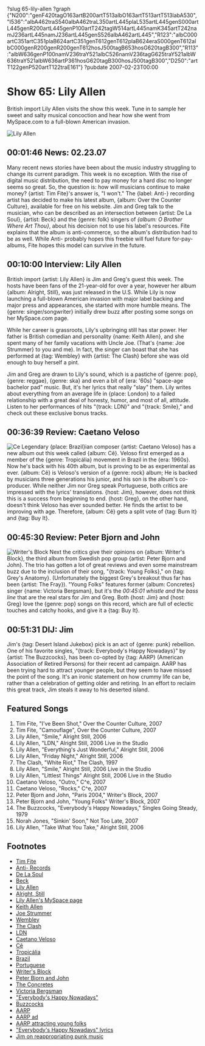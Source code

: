 ?slug 65-lily-allen
?graph {"N200":"genF420tagO163artB200artT513albO163artT513artT513labA530","I536":"albA462traS540albA462traL350artL445plaL535artL445genS000artL445genR200artL445genP100artT242tagW514artL445namK345artT242namJ236artL445namJ236artL445genS526albA462artL445","R123":"albC000artC351artC351plaB624artC351genT612genT612plaB624eraS000genT612albC000genR200genR200genT612hosJ500tagB653hosG620tagB300","R113":"albW636genP100namV236traY521albC526namV236tagG625traY521albW636traY521albW636artP361hosG620tagB300hosJ500tagB300","D250":"artT122genP520artT122traE161"}
?pubdate 2007-02-23T00:00

# Show 65: Lily Allen
British import Lily Allen visits the show this week. Tune in to sample her sweet and salty musical concoction and hear how she went from MySpace.com to a full-blown American invasion.

![Lily Allen](http://static.soundopinions.org/images/2007/lilyallen.jpg)

## 00:01:46 News: 02.23.07
Many recent news stories have been about the music industry struggling to change its current paradigm. This week is no exception. With the rise of digital music distribution, the need to pay money for a hard disc no longer seems so great. So, the question is: how will musicians continue to make money? {artist: Tim Fite}'s answer is, "I won't." The {label: Anti-} recording artist has decided to make his latest album, {album: Over the Counter Culture}, available for free on his website. Jim and Greg talk to the musician, who can be described as an intersection between {artist: De La Soul}, {artist: Beck} and the {genre: folk} singers of *{album: O Brother Where Art Thou}*, about his decision not to use his label's resources. Fite explains that the album is anti-commerce, so the album's distribution had to be as well. While Anti- probably hopes this freebie will fuel future for-pay-albums, Fite hopes this model can survive in the future.

## 00:10:00 Interview: Lily Allen
British import {artist: Lily Allen} is Jim and Greg's guest this week. The hosts have been fans of the 21-year-old for over a year, however her album {album: Alright, Still}, was just released in the U.S. While Lily is now launching a full-blown American invasion with major label backing and major press and appearances, she started with more humble means. The {genre: singer/songwriter} initially drew buzz after posting some songs on her MySpace.com page.

While her career is grassroots, Lily's upbringing still has star power. Her father is British comedian and personality {name: Keith Allen}, and she spent many of her family vacations with Uncle Joe. (That's {name: Joe Strummer} to you and me). In fact, the singer can boast that she has performed at {tag: Wembley} with {artist: The Clash} before she was old enough to buy herself a pint.

Jim and Greg are drawn to Lily's sound, which is a pastiche of {genre: pop}, {genre: reggae}, {genre: ska} and even a bit of {era: '60s} "space-age bachelor pad" music. But, it's her lyrics that really "slay" them. Lily writes about everything from an average life in {place: London} to a failed relationship with a great deal of honesty, humor, and most of all, attitude. Listen to her performances of hits "{track: LDN}" and "{track: Smile}," and check out these exclusive bonus tracks.

## 00:36:39 Review: Caetano Veloso
![Ce](http://is1.mzstatic.com/image/thumb/Music/v4/27/bb/a2/27bba2f1-ab6c-3fd8-b107-f6e86e84bc76/source/600x600bb.jpg "134260/211944711")
Legendary {place: Brazil}ian composer {artist: Caetano Veloso} has a new album out this week called {album: Cê}. Veloso first emerged as a member of the {genre: Tropicália} movement in Brazil in the {era: 1960s}. Now he's back with his 40th album, but is proving to be as experimental as ever. {album: Cê} is Veloso's version of a {genre: rock} album; He is backed by musicians three generations his junior, and his son is the album's co-producer. While neither Jim nor Greg speak Portuguese, both critics are impressed with the lyrics' translations. {host: Jim}, however, does not think this is a success from beginning to end. {host: Greg}, on the other hand, doesn't think Veloso has ever sounded better. He finds the artist to be improving with age. Therefore, {album: Cê} gets a split vote of {tag: Burn It} and {tag: Buy It}.

## 00:45:30 Review: Peter Bjorn and John
![Writer's Block](http://is4.mzstatic.com/image/thumb/Music/v4/a7/94/78/a7947819-82e0-7458-8e3e-8587acc2cc0a/source/600x600bb.jpg "80867677/215554129")
Next the critics give their opinions on {album: Writer's Block}, the third album from Swedish pop group {artist: Peter Bjorn and John}. The trio has gotten a lot of great reviews and even some mainstream buzz due to the inclusion of their song, "{track: Young Folks}," on {tag: Grey's Anatomy}. (Unfortunately the biggest Grey's breakout thus far has been {artist: The Fray}). "Young Folks" features former {album: Concretes} singer {name: Victoria Bergsman}, but it's the *00:45:01 whistle and the bass line* that are the real stars for Jim and Greg. Both {host: Jim} and {host: Greg} love the {genre: pop} songs on this record, which are full of eclectic touches and catchy hooks, and give it a {tag: Buy It}.

## 00:51:31 DIJ: Jim
Jim's {tag: Desert Island Jukebox} pick is an act of {genre: punk} rebellion. One of his favorite singles, "{track: Everybody's Happy Nowadays}" by {artist: The Buzzcocks}, has been co-opted by {tag: AARP} (American Association of Retired Persons) for their recent ad campaign. AARP has been trying hard to attract younger people, but they seem to have missed the point of the song. It's an ironic statement on how crummy life can be, rather than a celebration of getting older and retiring. In an effort to reclaim this great track, Jim steals it away to his deserted island.

## Featured Songs
1. Tim Fite, "I've Been Shot," Over the Counter Culture, 2007
2. Tim Fite, "Camouflage", Over the Counter Culture, 2007
3. Lily Allen, "Smile," Alright Still, 2006
4. Lily Allen, "LDN," Alright Still, 2006 Live in the Studio
5. Lily Allen, "Everything's Just Wonderful," Alright Still, 2006
6. Lily Allen, "Friday Night," Alright Still, 2006
7. The Clash, "White Riot," The Clash, 1997
8. Lily Allen, "Smile," Alright Still, 2006 Live in the Studio
9. Lily Allen, "Littlest Things" Alright Still, 2006 Live in the Studio
10. Caetano Veloso, "Outro," C^e, 2007
11. Caetano Veloso, "Rocks," C^e, 2007
12. Peter Bjorn and John, "Paris 2004," Writer's Block, 2007
13. Peter Bjorn and John, "Young Folks" Writer's Block, 2007
14. The Buzzcocks, "Everybody's Happy Nowadays," Singles Going Steady, 1979
15. Norah Jones, "Sinkin' Soon," Not Too Late, 2007
16. Lily Allen, "Take What You Take," Alright Still, 2006

## Footnotes
- [Tim Fite](http://www.timfite.com/)
- [Anti- Records](http://www.anti.com/)
- [De La Soul](http://www.allmusic.com/cg/amg.dll?p=amg&token=ADFEAEE47C19DC4FA87520D69D3D4DC7FA7FFB07D063FD831F29461BDFBA3C54DD5F26B904A595CFAEF877AB7BAFFF29E85E05D7CCE453FBCC0640&sql=11:zdd4vwdva9tk)
- [Beck](http://www.beck.com/)
- [Lily Allen](http://www.lilyallenmusic.com/)
- [Alright, Still](http://www.metacritic.com/music/artists/allenlily/alrightstill?q=alright,%20still)
- [Lily Allen's MySpace page](http://www.myspace.com/lilymusic)
- [Keith Allen](http://film.guardian.co.uk/Player/Player_Page/0,,45443,00.html)
- [Joe Strummer](http://news.bbc.co.uk/1/hi/entertainment/music/2600669.stm)
- [Wembley](http://www.wembleystadium.com/)
- [The Clash](http://www.allmusic.com/cg/amg.dll?p=amg&token=ADFEAEE47C19DC4FA87520D69D3D4DC7FA7FFB07D063FD831F29461BDFBA3C54DD5F26B904A595CFAEF875AB7BAFFF29E85E05D7CCE452F5CC0640&sql=11:sq6htr69kl4x)
- [LDN](http://www.metrolyrics.com/lyrics/2147433100/Lily_Allen/Ldn)
- [Caetano Veloso](http://www.allmusic.com/cg/amg.dll?p=amg&token=ADFEAEE47C19DC4FA87520D69D3D4DC7FA7FFB07D063FD831F29461BDFBA3C54DD5F26B904A595CFAEF877AB7BAFFF29E85F05D3C3E454FFCC0640&sql=11:4q3tk65x9kr0)
- [Cê](http://www.amazon.com/C%c3%aa-Caetano-Veloso/dp/B000LKARD4/sr=1-3/qid=1171503696/ref=pd_bbs_sr_3/104-6498607-9646323?ie=UTF8&s=music)
- [Tropicália](http://en.wikipedia.org/wiki/Tropicalismo)
- [Brazil](http://news.bbc.co.uk/2/hi/americas/country_profiles/1227110.stm)
- [Portuguese](http://en.wikipedia.org/wiki/Portuguese_language)
- [Writer's Block](http://www.metacritic.com/music/artists/peterbjornandjohn/writersblock?q=peter%20bjorn)
- [Peter Bjorn and John](http://www.peterbjornandjohn.com/)
- [The Concretes](http://www.theconcretes.com/)
- [Victoria Bergsman](http://en.wikipedia.org/wiki/Victoria_Bergsman)
- ["Everybody's Happy Nowadays"](http://www.allmusic.com/cg/amg.dll?p=amg&token=ADFEAEE47C19DC4FA87520D69D3D4DC7FA7FFB07D063FD831F29461BDFBA3C54DD5F26B904A595CFAEF876AB7BAFFF29E85B05D3CAE455F9CC0640&sql=33:zu5m963ogew3)
- [Buzzcocks](http://www.buzzcocks.com/)
- [AARP](http://www.aarp.org/)
- [AARP ad](http://www.youtube.com/watch?v=2jUOvxG7440)
- [AARP attracting young folks](http://www.aarp.org/fun/music/)
- ["Everybody's Happy Nowadays" lyrics](http://www.plyrics.com/lyrics/buzzcocks/everybodyshappynowadays.html)
- [Jim on reappropriating punk music](http://www.jimdero.com/News2007/Adandmusic.htm)
